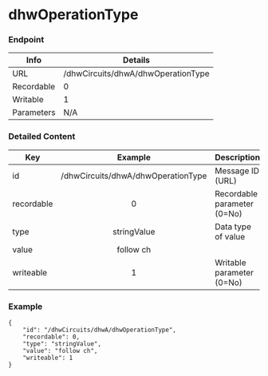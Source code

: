 # dhwOperationType



### Endpoint

| Info  | Details |
| ------------- | ------------- |
| URL   | /dhwCircuits/dhwA/dhwOperationType   |
| Recordable   | 0   |
| Writable   | 1   |
| Parameters  | N/A  |

### Detailed Content

|  Key  | Example | Description |
| ------------- | :------: | ------------------------------ |
|  id | /dhwCircuits/dhwA/dhwOperationType | Message ID (URL) |
|  recordable | 0 | Recordable parameter (0=No) |
|  type | stringValue | Data type of value |
|  value | follow ch |  |
|  writeable | 1 | Writable parameter (0=No) |

### Example
```
{
    "id": "/dhwCircuits/dhwA/dhwOperationType",
    "recordable": 0,
    "type": "stringValue",
    "value": "follow ch",
    "writeable": 1
}
```
